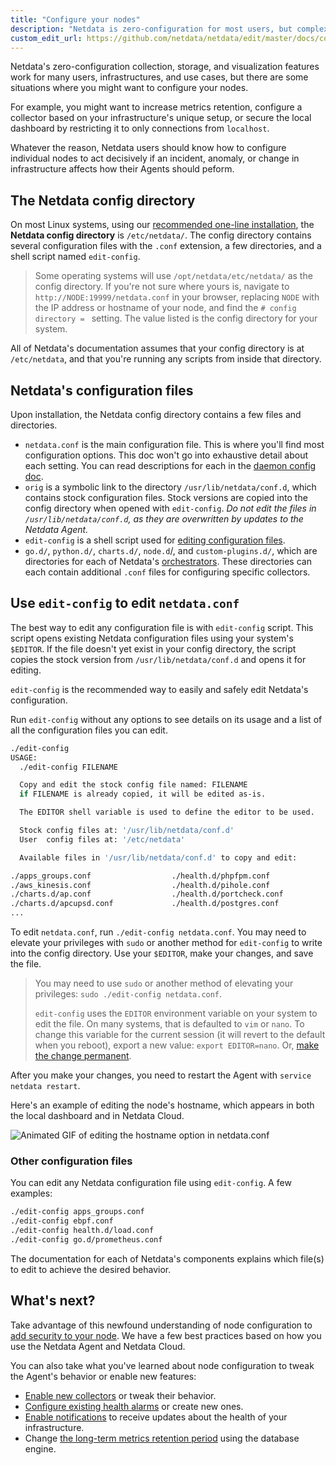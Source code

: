 ```yaml
---
title: "Configure your nodes"
description: "Netdata is zero-configuration for most users, but complex infrastructures may require you to tweak some of the Agent's granular settings."
custom_edit_url: https://github.com/netdata/netdata/edit/master/docs/configure/nodes.md
---
```




Netdata's zero-configuration collection, storage, and visualization features work for many users, infrastructures, and
use cases, but there are some situations where you might want to configure your nodes.

For example, you might want to increase metrics retention, configure a collector based on your infrastructure's unique
setup, or secure the local dashboard by restricting it to only connections from `localhost`.

Whatever the reason, Netdata users should know how to configure individual nodes to act decisively if an incident,
anomaly, or change in infrastructure affects how their Agents should peform.

## The Netdata config directory

On most Linux systems, using our [recommended one-line installation](/docs/agent/get#install-the-netdata-agent), the
**Netdata config directory** is `/etc/netdata/`. The config directory contains several configuration files with the
`.conf` extension, a few directories, and a shell script named `edit-config`.

> Some operating systems will use `/opt/netdata/etc/netdata/` as the config directory. If you're not sure where yours
> is, navigate to `http://NODE:19999/netdata.conf` in your browser, replacing `NODE` with the IP address or hostname of
> your node, and find the `# config directory = ` setting. The value listed is the config directory for your system.

All of Netdata's documentation assumes that your config directory is at `/etc/netdata`, and that you're running any
scripts from inside that directory.

## Netdata's configuration files

Upon installation, the Netdata config directory contains a few files and directories.

-   `netdata.conf` is the main configuration file. This is where you'll find most configuration options. This doc won't
    go into exhaustive detail about each setting. You can read descriptions for each in the [daemon config
    doc](/docs/agent/daemon/config).
-   `orig` is a symbolic link to the directory `/usr/lib/netdata/conf.d`, which contains stock configuration files.
    Stock versions are copied into the config directory when opened with `edit-config`. _Do not edit the files in
    `/usr/lib/netdata/conf.d`, as they are overwritten by updates to the Netdata Agent._
-   `edit-config` is a shell script used for [editing configuration files](#use-edit-config-to-edit-netdataconf).
-   `go.d/`, `python.d/`, `charts.d/`, `node.d`/, and `custom-plugins.d/`, which are directories for each of Netdata's
    [orchestrators](/docs/agent/collectors/plugins.d#external-plugins-overview). These directories can each contain
    additional `.conf` files for configuring specific collectors.

## Use `edit-config` to edit `netdata.conf`

The best way to edit any configuration file is with `edit-config` script. This script opens existing Netdata
configuration files using your system's `$EDITOR`. If the file doesn't yet exist in your config directory, the script
copies the stock version from `/usr/lib/netdata/conf.d` and opens it for editing.

`edit-config` is the recommended way to easily and safely edit Netdata's configuration.

Run `edit-config` without any options to see details on its usage and a list of all the configuration files you can
edit.

```bash
./edit-config
USAGE:
  ./edit-config FILENAME

  Copy and edit the stock config file named: FILENAME
  if FILENAME is already copied, it will be edited as-is.

  The EDITOR shell variable is used to define the editor to be used.

  Stock config files at: '/usr/lib/netdata/conf.d'
  User  config files at: '/etc/netdata'

  Available files in '/usr/lib/netdata/conf.d' to copy and edit:

./apps_groups.conf                  ./health.d/phpfpm.conf
./aws_kinesis.conf                  ./health.d/pihole.conf
./charts.d/ap.conf                  ./health.d/portcheck.conf
./charts.d/apcupsd.conf             ./health.d/postgres.conf
...
```

To edit `netdata.conf`, run `./edit-config netdata.conf`. You may need to elevate your privileges with `sudo` or another
method for `edit-config` to write into the config directory. Use your `$EDITOR`, make your changes, and save the file.

> You may need to use `sudo` or another method of elevating your privileges: `sudo ./edit-config netdata.conf`.
>
> `edit-config` uses the `EDITOR` environment variable on your system to edit the file. On many systems, that is
> defaulted to `vim` or `nano`. To change this variable for the current session (it will revert to the default when you
> reboot), export a new value: `export EDITOR=nano`. Or, [make the change
> permanent](https://stackoverflow.com/questions/13046624/how-to-permanently-export-a-variable-in-linux).

After you make your changes, you need to restart the Agent with `service netdata restart`.

Here's an example of editing the node's hostname, which appears in both the local dashboard and in Netdata Cloud.

![Animated GIF of editing the hostname option in
netdata.conf](https://user-images.githubusercontent.com/1153921/80994808-1c065300-8df2-11ea-81af-d28dc3ba27c8.gif)

### Other configuration files

You can edit any Netdata configuration file using `edit-config`. A few examples:

```bash
./edit-config apps_groups.conf
./edit-config ebpf.conf
./edit-config health.d/load.conf
./edit-config go.d/prometheus.conf
```

The documentation for each of Netdata's components explains which file(s) to edit to achieve the desired behavior.

## What's next?

Take advantage of this newfound understanding of node configuration to [add security to your
node](/docs/agent/configure/secure-nodes). We have a few best practices based on how you use the Netdata Agent and Netdata
Cloud.

You can also take what you've learned about node configuration to tweak the Agent's behavior or enable new features:

-   [Enable new collectors](/docs/agent/collect/enable) or tweak their behavior.
-   [Configure existing health alarms](/docs/agent/monitor/configure-alarms) or create new ones.
-   [Enable notifications](/docs/agent/monitor/enable-notifications) to receive updates about the health of your
    infrastructure.
-   Change [the long-term metrics retention period](/docs/agent/store/change-metrics-retention) using the database engine.


